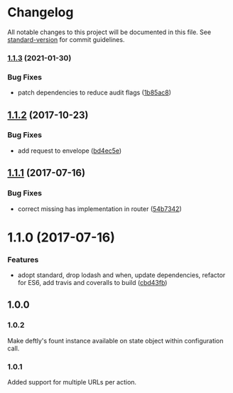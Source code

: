 # Changelog

All notable changes to this project will be documented in this file. See [standard-version](https://github.com/conventional-changelog/standard-version) for commit guidelines.

### [1.1.3](https://github.com/deftly/deftly-express/compare/v1.1.2...v1.1.3) (2021-01-30)


### Bug Fixes

* patch dependencies to reduce audit flags ([1b85ac8](https://github.com/deftly/deftly-express/commit/1b85ac82620f3f7861da85e5ca22b1882c88295c))

<a name="1.1.2"></a>
## [1.1.2](https://github.com/deftly/deftly-express/compare/v1.1.1...v1.1.2) (2017-10-23)


### Bug Fixes

* add request to envelope ([bd4ec5e](https://github.com/deftly/deftly-express/commit/bd4ec5e))



<a name="1.1.1"></a>
## [1.1.1](https://github.com/deftly/deftly-express/compare/v1.1.0...v1.1.1) (2017-07-16)


### Bug Fixes

* correct missing has implementation in router ([54b7342](https://github.com/deftly/deftly-express/commit/54b7342))



<a name="1.1.0"></a>
# 1.1.0 (2017-07-16)


### Features

* adopt standard, drop lodash and when, update dependencies, refactor for ES6, add travis and coveralls to build ([cbd43fb](https://github.com/deftly/deftly-express/commit/cbd43fb))



## 1.0.0

### 1.0.2
Make deftly's fount instance available on state object within configuration call.

### 1.0.1
Added support for multiple URLs per action.